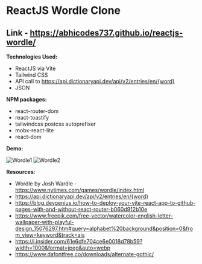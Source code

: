 # ReactJS Wordle Clone

Link - https://abhicodes737.github.io/reactjs-wordle/
---
**Technologies Used:**  
- ReactJS via Vite
- Tailwind CSS
- API call to https://api.dictionaryapi.dev/api/v2/entries/en/{word}
- JSON

**NPM packages:**
- react-router-dom
- react-toastify
- tailwindcss postcss autoprefixer
- mobx-react-lite
- react-dom

**Demo:**  

![Wordle1](https://github.com/AbhiCodes737/reactjs-wordle/assets/102849716/07e6bea3-e337-4e22-8fd2-405dff49819e)
![Wordle2](https://github.com/AbhiCodes737/reactjs-wordle/assets/102849716/2aab4994-9b96-4be0-8566-d522c9fac45b)

**Resources:**
- Wordle by Josh Wardle - https://www.nytimes.com/games/wordle/index.html
- https://api.dictionaryapi.dev/api/v2/entries/en/{word}
- https://blog.devgenius.io/how-to-deploy-your-vite-react-app-to-github-pages-with-and-without-react-router-b060d912b10e
- https://www.freepik.com/free-vector/watercolor-english-letter-wallpaper-with-playful-design_15076297.htm#query=alphabet%20background&position=0&from_view=keyword&track=ais
- https://i.insider.com/61e6dfe704ce6e0018d78b59?width=1000&format=jpeg&auto=webp
- https://www.dafontfree.co/downloads/alternate-gothic/
